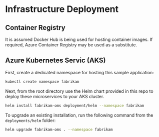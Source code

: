 # Infrastructure Deployment

## Container Registry

It is assumed Docker Hub is being used for hosting container images. If required, Azure Container Registry may be used as a substitute.

## Azure Kubernetes Servic (AKS)

First, create a dedicated namespace for hosting this sample application:

```bash
kubectl create namespace fabrikam
```

Next, from the root directory use the Helm chart provided in this repo to deploy these microservices to your AKS cluster.

```bash
helm install fabrikam-oms deployment/helm --namespace fabrikam
```

To upgrade an existing installation, run the following command from the `deployments/helm` folder:

```bash
helm upgrade fabrikam-oms . --namespace fabrikam
```
